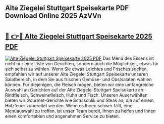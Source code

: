 ## Alte Ziegelei Stuttgart Speisekarte PDF Download Online 2025 AzVVn

# <h2><a href="http://gc9myuf.nevu.top/?p=Alte+Ziegelei+Stuttgart+Speisekarte">🔗 👉🔴 Alte Ziegelei Stuttgart Speisekarte 2025 PDF</a></h2>

[![Alte Ziegelei Stuttgart Speisekarte 2025 PDF](https://i.imgur.com/dBaPXMq.png)](http://gc9myuf.nevu.top/?p=Alte+Ziegelei+Stuttgart+Speisekarte)
Das Menü des Essens ist nicht nur eine Liste von Gerichten, sondern auch die Möglichkeit, etwas für sich selbst zu wählen. Wenn Sie etwas Leichtes und Frisches suchen, empfehlen wir auf unserer Alte Ziegelei Stuttgart Speisekarte unseren Salatbereich, in dem Sie aus frischen Gemüse- und Obstsalaten wählen können. Für diejenigen, die Fleisch mögen, bieten wir eine umfangreiche Auswahl an Gerichten auf der Alte Ziegelei Stuttgart Speisekarte an: Rindfleisch, Schweinefleisch, Huhn und Fisch. Unseren Auserwählten bieten wir Gourmet-Gerichte wie Schaschlik und Steak an, die auf einem Holzfeuer zubereitet werden. Wenn es Ihnen schwer fällt, eine Menüauswahl zu treffen, ist unser Team bereit, Ihnen zu helfen und Ihnen einen komfortablen und angenehmen Service zu bieten.
